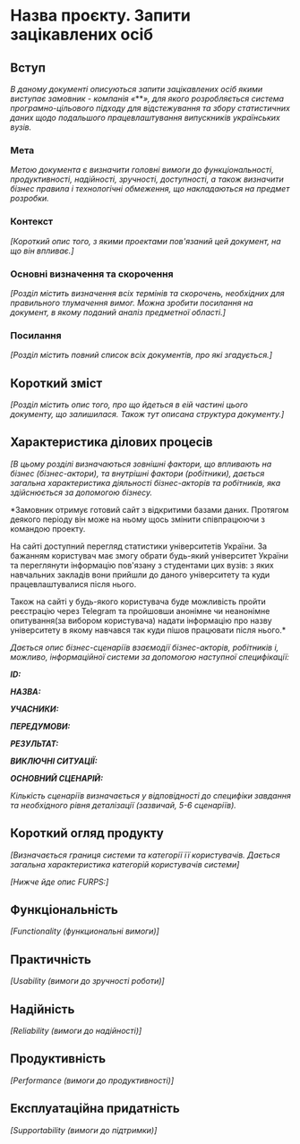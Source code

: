 # Назва проєкту. Запити зацікавлених осіб

## Вступ

*В даному документі описуються запити зацікавлених осіб якими виступає замовник - компанія «****», для якого розробляється система програмно-цільового підходу для відстежування та збору статистичних даних щодо подальшого працевлаштування випускників українських вузів.*

### Мета 

*Метою документа є визначити головні вимоги до функціональності, продуктивності, надійності, зручності, доступності, а також визначити бізнес правила і технологічні обмеження, що накладаються на предмет розробки.*

### Контекст

*[Короткий опис того, з якими проектами пов'язаний цей документ, на що він впливає.]*


### Основні визначення та скорочення

*[Розділ містить визначення всіх термінів та скорочень, необхідних для правильного
тлумачення вимог. Можна зробити посилання на документ, в якому поданий аналіз предметної області.]*


### Посилання

*[Розділ містить повний список всіх документів, про які згадується.]*


## Короткий зміст

*[Розділ містить опис того, про що йдеться в еій частині цього документу, що залишилася. 
Також тут описана структура документу.]*

## Характеристика ділових процесів

*[В цьому розділі визначаються зовнішні фактори, що впливають на бізнес (бізнес-актори), 
та внутрішні фактори (робітники), дається загальна характеристика діяльності бізнес-акторів 
та робітників, яка здійснюється за допомогою бізнесу.*

*Замовник отримує  готовий сайт з відкритими базами даних. Протягом деякого періоду він може 
на ньому щось змінити співпрацюючи з командою проекту.

На сайті доступний перегляд статистики університетів України. За бажанням користувач має 
змогу обрати будь-який університет України та переглянути інформацію пов'язану з студентами
цих вузів: з яких навчальних закладів вони прийшли до даного університету та куди 
працевлаштувалися після нього. 

Також на сайті у будь-якого користувача буде можливість пройти 
реєстрацію через Telegram та пройшовши анонімне чи неанонімне опитування(за вибором користувача)
надати інформацію про назву університету в якому навчався так куди пішов працювати після нього.*

*Дається опис бізнес-сценаріїв взаємодії бізнес-акторів, робітників і, можливо, інформаційної системи за допомогою наступної
специфікації:*

   
***ID:***
    
***НАЗВА:***
    
***УЧАСНИКИ:***

***ПЕРЕДУМОВИ:***

***РЕЗУЛЬТАТ:***

***ВИКЛЮЧНІ СИТУАЦІЇ:***

***ОСНОВНИЙ СЦЕНАРІЙ:***

*Кількість сценаріїв визначається у відповідності до специфіки завдання та необхідного 
рівня деталізації (зазвичай, 5-6 сценаріїв).*

## Короткий огляд продукту

*[Визначається границя системи та категорії її користувачів. Дається загальна характеристика категорій користувачів
системи]*

*[Нижче йде опис FURPS:]*


## Функціональність

*[Functionality (функциональні вимоги)]*

## Практичність

*[Usability (вимоги до зручності роботи)]*

## Надійність

*[Reliability (вимоги до надійності)]*

## Продуктивність

*[Performance (вимоги до продуктивності)]*

## Експлуатаційна придатність

*[Supportability (вимоги до підтримки)]*
